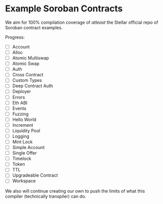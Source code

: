 # Example Soroban Contracts

We aim for 100% compilation coverage of _atleast_ the Stellar official repo of Soroban contract examples.

Progress:
* [ ] Account
* [ ] Alloc
* [ ] Atomic Multiswap
* [ ] Atomic Swap
* [ ] Auth
* [ ] Cross Contract
* [ ] Custom Types
* [ ] Deep Contract Auth
* [ ] Deployer
* [ ] Errors
* [ ] Eth ABI
* [ ] Events
* [ ] Fuzzing
* [ ] Hello World
* [ ] Increment
* [ ] Liquidity Pool
* [ ] Logging
* [ ] Mint Lock
* [ ] Simple Account
* [ ] Single Offer
* [ ] Timelock
* [ ] Token
* [ ] TTL
* [ ] Upgradeable Contract
* [ ] Workspace

We also will continue creating our own to push the limits of what this compiler (technically transpiler) can do.